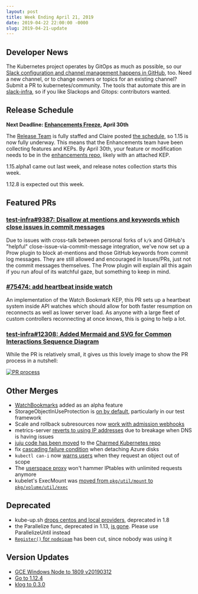 ```yaml
---
layout: post
title: Week Ending April 21, 2019
date: 2019-04-22 22:00:00 -0000
slug: 2019-04-21-update
---
```


## Developer News

The Kubernetes project operates by GitOps as much as possible, so our [Slack configuration and channel management happens in GitHub](https://github.com/kubernetes/community/tree/master/communication/slack-config), too.  Need a new channel, or to change owners or topics for an existing channel?  Submit a PR to kubernetes/community.  The tools that automate this are in [slack-infra](https://github.com/kubernetes-sigs/slack-infra), so if you like Slackops and Gitops: contributors wanted.

## Release Schedule

**Next Deadline: [Enhancements Freeze](https://github.com/kubernetes/sig-release/tree/master/releases/release-1.15#enhancements-freeze), April 30th**

The [Release Team](https://git.k8s.io/sig-release/releases/release-1.15/release_team.md) is fully staffed and Claire posted [the schedule](https://github.com/kubernetes/sig-release/tree/master/releases/release-1.15), so 1.15 is now fully underway.  This means that the Enhancements team have been collecting features and KEPs.  By April 30th, your feature or modification needs to be in the [enhancements repo](https://github.com/kubernetes/enhancements/issues?utf8=%E2%9C%93&q=is%3Aissue+is%3Aopen+milestone%3Av1.15+), likely with an attached KEP.

1.15.alpha1 came out last week, and release notes collection starts this week.

1.12.8 is expected out this week.

## Featured PRs

### [test-infra#9387: Disallow at mentions and keywords which close issues in commit messages](https://github.com/kubernetes/test-infra/pull/9387)

Due to issues with cross-talk between personal forks of `k/k` and GitHub's "helpful" close-issue-via-commit-message integration, we've now set up a Prow plugin to block at-mentions and those GitHub keywords from commit log messages. They are still allowed and encouraged in Issues/PRs, just not the commit messages themselves. The Prow plugin will explain all this again if you run afoul of its watchful gaze, but something to keep in mind.

### [#75474: add heartbeat inside watch](https://github.com/kubernetes/kubernetes/pull/75474)

An implementation of the Watch Bookmark KEP, this PR sets up a heartbeat system inside API watches which should allow for both faster resumption on reconnects as well as lower server load. As anyone with a large fleet of custom controllers reconnecting at once knows, this is going to help a lot.

### [test-infra#12308: Added Mermaid and SVG for Common Interactions Sequence Diagram](https://github.com/kubernetes/test-infra/pull/12308)

While the PR is relatively small, it gives us this lovely image to show the PR process in a nutshell:

[![PR process](https://raw.githubusercontent.com/kubernetes/test-infra/master/prow/docs/pr-interactions-sequence.svg?sanitize=true)](https://raw.githubusercontent.com/kubernetes/test-infra/master/prow/docs/pr-interactions-sequence.svg?sanitize=true)

## Other Merges

* [WatchBookmarks](https://github.com/kubernetes/kubernetes/pull/74074) added as an alpha feature
* StorageObjectInUseProtection is [on by default](https://github.com/kubernetes/kubernetes/pull/74610), particularly in our test framework
* Scale and rollback subresources now [work with admission webhooks](https://github.com/kubernetes/kubernetes/pull/76849)
* metrics-server [reverts to using IP addresses](https://github.com/kubernetes/kubernetes/pull/76819) due to breakage when DNS is having issues
* [juju code has been moved](https://github.com/kubernetes/kubernetes/pull/76628) to the [Charmed Kubernetes repo](https://github.com/charmed-kubernetes/)
* fix [cascading failure condition](https://github.com/kubernetes/kubernetes/pull/76573) when detaching Azure disks
* `kubectl can-i` now [warns users](https://github.com/kubernetes/kubernetes/pull/76474) when they request an object out of scope
* The [userspace proxy](https://github.com/kubernetes/kubernetes/pull/71735) won't hammer IPtables with unlimited requests anymore
* kubelet's ExecMount was [moved from `pkg/util/mount` to `pkg/volume/util/exec`](https://github.com/kubernetes/kubernetes/pull/76456)

## Deprecated

* kube-up.sh [drops centos and local providers](https://github.com/kubernetes/kubernetes/pull/76711), deprecated in 1.8
* the Parallelize func, deprecated in 1.13, [is gone](https://github.com/kubernetes/kubernetes/pull/76595).  Please use ParallelizeUntil instead
* [`Register()` for `nodeipam`](https://github.com/kubernetes/kubernetes/pull/76257) has been cut, since nobody was using it

## Version Updates

* [GCE Windows Node to 1809 v20190312](https://github.com/kubernetes/kubernetes/pull/76722)
* [Go to 1.12.4](https://github.com/kubernetes/kubernetes/pull/76576)
* [klog to 0.3.0](https://github.com/kubernetes/kubernetes/pull/76474)
